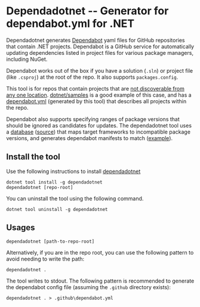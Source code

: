 # Dependadotnet -- Generator for dependabot.yml for .NET

Dependadotnet generates [Dependabot](https://docs.github.com/en/free-pro-team@latest/github/administering-a-repository/keeping-your-dependencies-updated-automatically) yaml files for GitHub repositories that contain .NET projects. Dependabot is a GitHub service for automatically updating dependencies listed in project files for various package managers, including NuGet.

Dependabot works out of the box if you have a solution (`.sln`) or project file (like `.csproj`) at the root of the repo. It also supports `packages.config`.

This tool is for repos that contain projects that are [not discoverable from any one location](https://github.com/dependabot/feedback/issues/632). [dotnet/samples](https://github.com/dotnet/samples) is a good example of this case, and has a [dependabot.yml](https://github.com/dotnet/samples/blob/master/.github/dependabot.yml) (generated by this tool) that describes all projects within the repo.

Dependabot also supports specifying ranges of package versions that should be ignored as candidates for updates. The dependadotnet tool uses a [database](package-ignore.json) ([source](https://github.com/richlander/dependabot-data-processing)) that maps target frameworks to incompatible package versions, and generates dependabot manifests to match ([example](https://github.com/richlander/dependabot-dotnet-test-projects/blob/main/.github/dependabot.yml)).

## Install the tool

Use the following instructions to install [dependadotnet](https://www.nuget.org/packages/dependadotnet/)

```console
dotnet tool install -g dependadotnet
dependadotnet [repo-root]
```

You can uninstall the tool using the following command.

```console
dotnet tool uninstall -g dependadotnet
```

## Usages

`dependadotnet [path-to-repo-root]`

Alternatively, if you are in the repo root, you can use the following pattern to avoid needing to write the path:

`dependadotnet .`

The tool writes to stdout. The following pattern is recommended to generate the dependabot config file (assuming the `.github` directory exists):

`dependadotnet . > .github\dependabot.yml`
